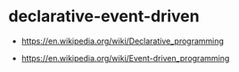 # declarative-event-driven

* https://en.wikipedia.org/wiki/Declarative_programming


* https://en.wikipedia.org/wiki/Event-driven_programming
